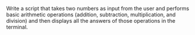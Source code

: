 Write a script that takes two numbers as input
from the user and performs basic arithmetic operations (addition,
subtraction, multiplication, and division) and then displays all the
answers of those operations in the terminal.
